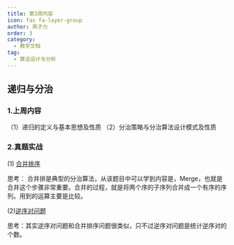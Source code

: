 ```yaml
---
title: 第3周内容
icon: fas fa-layer-group
author: 周子力
order: 3
category:
  - 教学文档
tag:
  - 算法设计与分析
---
```


## 递归与分治

### 1.上周内容
（1）递归的定义与基本思想及性质
（2）分治策略与分治算法设计模式及性质

### 2.真题实战
(1) [合并排序](../递推和分治/合并排序.md)

思考：
合并排是典型的分治算法，从该题目中可以学到内容是，Merge，也就是合并这个步骤非常重要。合并的过程，就是将两个序的子序列合并成一个有序的序列。用到的运算主要是比较。

(2)[逆序对问题](../递推和分治/逆序对.md)

思考：其实逆序对问题和合并排序问题很类似，只不过逆序对问题是统计逆序对的个数。